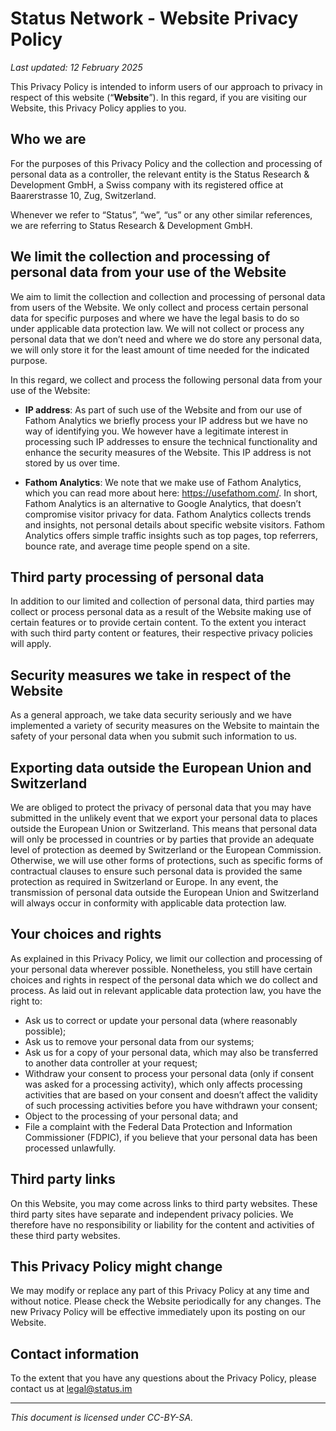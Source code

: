 # Status Network - Website Privacy Policy

*Last updated: 12 February 2025*

This Privacy Policy is intended to inform users of our approach to privacy in respect of this website (“**Website**”). In this regard, if you are visiting our Website, this Privacy Policy applies to you.

## Who we are

For the purposes of this Privacy Policy and the collection and processing of personal data as a controller,  the relevant entity is the Status Research & Development GmbH, a Swiss company with its registered office at Baarerstrasse 10, Zug, Switzerland.

Whenever we refer to “Status”, “we”, “us” or any other similar references, we are referring to Status Research & Development GmbH.

## We limit the collection and processing of personal data from your use of the Website

We aim to limit the collection and collection and processing of personal data from users of the Website. We only collect and process certain personal data for specific purposes and where we have the legal basis to do so under applicable data protection law. We will not collect or process any personal data that we don’t need and where we do store any personal data, we will only store it for the least amount of time needed for the indicated purpose.

In this regard, we collect and process the following personal data from your use of the Website:

* **IP address**: As part of such use of the Website and from our use of Fathom Analytics we briefly process your IP address but we have no way of identifying you. We however have a legitimate interest in processing such IP addresses to ensure the technical functionality and enhance the security measures of the Website. This IP address is not stored by us over time.

* **Fathom Analytics**: We note that we make use of Fathom Analytics, which you can read more about here: https://usefathom.com/. In short, Fathom Analytics is an alternative to Google Analytics, that doesn’t compromise visitor privacy for data. Fathom Analytics collects trends and insights, not personal details about specific website visitors. Fathom Analytics offers simple traffic insights such as top pages, top referrers, bounce rate, and average time people spend on a site.

## Third party processing of personal data

In addition to our limited and collection of personal data, third parties may collect or process personal data as a result of the Website making use of certain features or to provide certain content. To the extent you interact with such third party content or features, their respective privacy policies will apply.

## Security measures we take in respect of the Website

As a general approach, we take data security seriously and we have implemented a variety of security measures on the Website to maintain the safety of your personal data when you submit such information to us.

## Exporting data outside the European Union and Switzerland

We are obliged to protect the privacy of personal data that you may have submitted in the unlikely event that we export your personal data to places outside the European Union or Switzerland. This means that personal data will only be processed in countries or by parties that provide an adequate level of protection as deemed by Switzerland or the European Commission. Otherwise, we will use other forms of protections, such as specific forms of contractual clauses to ensure such personal data is provided the same protection as required in Switzerland or Europe. In any event, the transmission of personal data outside the European Union and Switzerland will always occur in conformity with applicable data protection law.

## Your choices and rights

As explained in this Privacy Policy, we limit our collection and processing of your personal data wherever possible. Nonetheless, you still have certain choices and rights in respect of the personal data which we do collect and process. As laid out in relevant applicable data protection law, you have the right to:

* Ask us to correct or update your personal data (where reasonably possible);
* Ask us to remove your personal data from our systems;
* Ask us for a copy of your personal data, which may also be transferred to another data controller at your request;
* Withdraw your consent to process your personal data (only if consent was asked for a processing activity), which only affects processing activities that are based on your consent and doesn’t affect the validity of such processing activities before you have withdrawn your consent;
* Object to the processing of your personal data; and
* File a complaint with the Federal Data Protection and Information Commissioner (FDPIC), if you believe that your personal data has been processed unlawfully.

## Third party links

On this Website, you may come across links to third party websites. These third party sites have separate and independent privacy policies. We therefore have no responsibility or liability for the content and activities of these third party websites.

## This Privacy Policy might change

We may modify or replace any part of this Privacy Policy at any time and without notice. Please check the Website periodically for any changes. The new Privacy Policy will be effective immediately upon its posting on our Website.

## Contact information

To the extent that you have any questions about the Privacy Policy, please contact us at legal@status.im

---

*This document is licensed under CC-BY-SA.*




